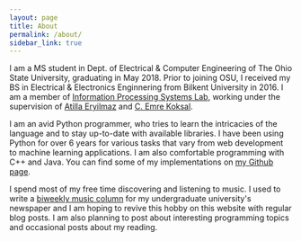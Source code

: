 ```yaml
---
layout: page
title: About
permalink: /about/
sidebar_link: true
---
```


I am a MS student in Dept. of Electrical & Computer Engineering of The Ohio State University, graduating in May 2018. Prior to joining OSU, I received my BS in Electrical & Electronics Enginnering from Bilkent University in 2016. I am a member of <a href="http://www2.ece.ohio-state.edu/ips/home/" target="_blank">Information Processing Systems Lab</a>, working under the supervision of <a href="http://www2.ece.ohio-state.edu/~eryilmaz/" target="_blank">Atilla Eryilmaz</a> and <a href="http://www2.ece.ohio-state.edu/~koksal/" target="_blank">C. Emre Koksal</a>.

I am an avid Python programmer, who tries to learn the intricacies of the language and to stay up-to-date with available libraries. I have been using Python for over 6 years for various tasks that vary from web development to machine learning applications. I am also comfortable programming with C++ and Java. You can find some of my implementations on <a href="http://github.com/altugkarakurt/" target="_blank">my Github page</a>.

I spend most of my free time discovering and listening to music. I used to write a <a href="http://bilnews.bilkent.edu.tr/?s=altug+karakurt" target="_blank">biweekly music column</a> for my undergraduate university's newspaper and I am hoping to revive this hobby on this website with regular blog posts. I am also planning to post about interesting programming topics and occasional posts about my reading. 